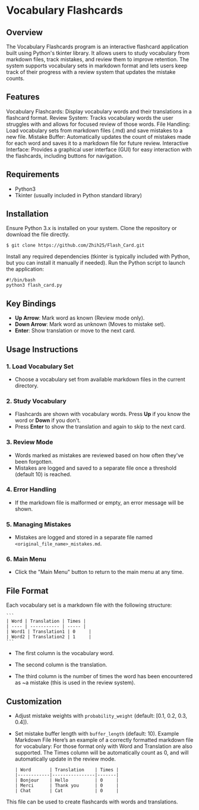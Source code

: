 # Vocabulary Flashcards 
## Overview
The Vocabulary Flashcards program is an interactive flashcard application built using Python's tkinter library. It allows users to study vocabulary from markdown files, track mistakes, and review them to improve retention. The system supports vocabulary sets in markdown format and lets users keep track of their progress with a review system that updates the mistake counts.

## Features
Vocabulary Flashcards: Display vocabulary words and their translations in a flashcard format.
Review System: Tracks vocabulary words the user struggles with and allows for focused review of those words.
File Handling: Load vocabulary sets from markdown files (.md) and save mistakes to a new file.
Mistake Buffer: Automatically updates the count of mistakes made for each word and saves it to a markdown file for future review.
Interactive Interface: Provides a graphical user interface (GUI) for easy interaction with the flashcards, including buttons for navigation.

## Requirements
- Python3
- Tkinter (usually included in Python standard library)

## Installation
Ensure Python 3.x is installed on your system.
Clone the repository or download the file directly.

```
$ git clone https://github.com/Zhih25/Flash_Card.git
```

Install any required dependencies (tkinter is typically included with Python, but you can install it manually if needed).
Run the Python script to launch the application:

``` 
#!/bin/bash
python3 flash_card.py
```
## Key Bindings
- **Up Arrow**: Mark word as known (Review mode only).
- **Down Arrow**: Mark word as unknown (Moves to mistake set).
- **Enter**: Show translation or move to the next card.
  
## Usage Instructions

### 1. Load Vocabulary Set
- Choose a vocabulary set from available markdown files in the current directory.

### 2. Study Vocabulary
- Flashcards are shown with vocabulary words. Press **Up** if you know the word or **Down** if you don't.
- Press **Enter** to show the translation and again to skip to the next card.

### 3. Review Mode
- Words marked as mistakes are reviewed based on how often they've been forgotten.
- Mistakes are logged and saved to a separate file once a threshold (default 10) is reached.

### 4. Error Handling
- If the markdown file is malformed or empty, an error message will be shown.

### 5. Managing Mistakes
- Mistakes are logged and stored in a separate file named `<original_file_name>_mistakes.md`.

### 6. Main Menu
- Click the "Main Menu" button to return to the main menu at any time.

## File Format
Each vocabulary set is a markdown file with the following structure:


    ```
    | Word | Translation | Times |
    | ---- | ----------- | ----- |
    | Word1 | Translation1 | 0     |
    | Word2 | Translation2 | 1     |
    ```
- The first column is the vocabulary word.

- The second column is the translation.

- The third column is the number of times the word has been encountered as ~a mistake (this is used in the review system).

## Customization
- Adjust mistake weights with `probability_weight` (default: [0.1, 0.2, 0.3, 0.4]).
- Set mistake buffer length with `buffer_length` (default: 10).
Example Markdown File
Here’s an example of a correctly formatted markdown file for vocabulary:
For those format only with Word and Translation are also supported. The Times column will be automatically count as 0, and will automatically update in the review mode.


    ```
    | Word       | Translation    | Times |
    |------------|----------------|-------|
    | Bonjour    | Hello          | 0     |
    | Merci      | Thank you      | 0     |
    | Chat       | Cat            | 0     |
    ```
This file can be used to create flashcards with words and translations.

